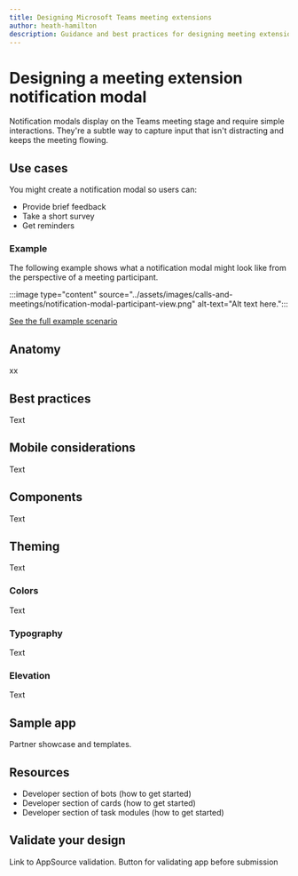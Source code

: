 ```yaml
---
title: Designing Microsoft Teams meeting extensions
author: heath-hamilton
description: Guidance and best practices for designing meeting extensions in a Microsoft Teams app.
---
```

# Designing a meeting extension notification modal

Notification modals display on the Teams meeting stage and require simple interactions. They're a subtle way to capture input that isn't distracting and keeps the meeting flowing.

## Use cases

You might create a notification modal so users can:

* Provide brief feedback
* Take a short survey
* Get reminders

### Example

The following example shows what a notification modal might look like from the perspective of a meeting participant.

:::image type="content" source="../assets/images/calls-and-meetings/notification-modal-participant-view.png" alt-text="Alt text here.":::

[See the full example scenario](https://www.figma.com/file/QjjWsZYpNqwjRc3OXTgBpp/Principles-and-guidelines?node-id=208%3A9816)

## Anatomy

xx

## Best practices

Text

## Mobile considerations

Text

## Components

Text

## Theming

Text

### Colors

Text

### Typography

Text

### Elevation

Text

## Sample app

Partner showcase and templates.

## Resources

* Developer section of bots (how to get started)
* Developer section of cards (how to get started)
* Developer section of task modules (how to get started)

## Validate your design

Link to AppSource validation. Button for validating app before submission
